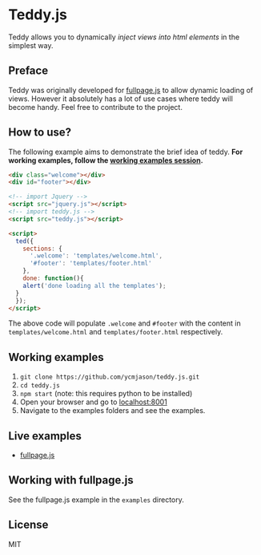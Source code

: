 # Teddy.js
Teddy allows you to dynamically *inject views into html elements* in the simplest way.

## Preface
Teddy was originally developed for [fullpage.js](https://github.com/alvarotrigo/fullPage.js) to allow dynamic loading of views. However it absolutely has a lot of use cases where teddy will become handy. Feel free to contribute to the project.

## How to use?
The following example aims to demonstrate the brief idea of teddy. **For working examples, follow the [working examples session](#working-examples).**
```html
<div class="welcome"></div>
<div id="footer"></div>

<!-- import Jquery -->
<script src="jquery.js"></script>
<!-- import teddy.js -->
<script src="teddy.js"></script>

<script>
  ted({
    sections: {
      '.welcome': 'templates/welcome.html',
      '#footer': 'templates/footer.html'
    },
    done: function(){
    alert('done loading all the templates');
  }
  });
</script>
```
The above code will populate `.welcome` and `#footer` with the content in `templates/welcome.html` and `templates/footer.html` respectively.

## Working examples
1. `git clone https://github.com/ycmjason/teddy.js.git`
2. `cd teddy.js`
3. `npm start` (note: this requires python to be installed)
4. Open your browser and go to [localhost:8001](localhost:8001)
5. Navigate to the examples folders and see the examples.

## Live examples
- [fullpage.js](https://plnkr.co/edit/1EVyMwYTE8sk8vayjk4G)

## Working with fullpage.js
See the fullpage.js example in the `examples` directory.

## License
MIT

